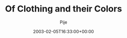 ---
title: 'Of Clothing and their Colors'
posts: 2
hash: 't102'
author: 'Pije'
date: 2003-02-05T16:33:00+00:00
sources:
  - http://forums.tokipona.org/viewtopic.php%3Ft=102.html
---